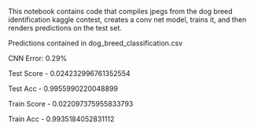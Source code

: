 This notebook contains code that compiles jpegs from the dog breed identification kaggle contest, creates a conv net model, trains it, and then renders predictions on the test set.  

Predictions contained in dog_breed_classification.csv


CNN Error: 0.29%

Test Score - 0.024232996761352554

Test Acc - 0.9955990220048899

Train Score - 0.022097375955833793

Train Acc - 0.9935184052831112